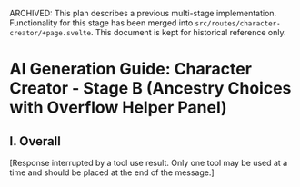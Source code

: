 ARCHIVED: This plan describes a previous multi-stage implementation. Functionality for this stage has been merged into `src/routes/character-creator/+page.svelte`. This document is kept for historical reference only.

# AI Generation Guide: Character Creator - Stage B (Ancestry Choices with Overflow Helper Panel)

## I. Overall

[Response interrupted by a tool use result. Only one tool may be used at a time and should be placed at the end of the message.]
